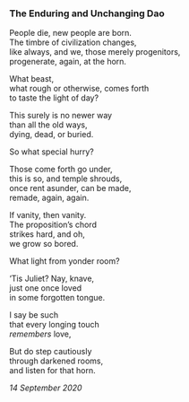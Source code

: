### The Enduring and Unchanging Dao

People die, new people are born.\
The timbre of civilization changes,\
like always, and we, those merely progenitors,\
progenerate, again, at the horn.

What beast, \
what rough or otherwise, comes forth\
to taste the light of day?

This surely is no newer way\
than all the old ways,\
dying, dead, or buried.

So what special hurry?

Those come forth go under,\
this is so, and temple shrouds,\
once rent asunder, can be made,\
remade, again, again.

If vanity, then vanity.\
The proposition’s chord\
strikes hard, and oh, \
we grow so bored. 

What light from yonder room?

‘Tis Juliet? Nay, knave,\
just one once loved\
in some forgotten tongue.

I say be such\
that every longing touch\
*remembers* love,

But do step cautiously \
through darkened rooms,\
and listen for that horn.

*14 September 2020*
